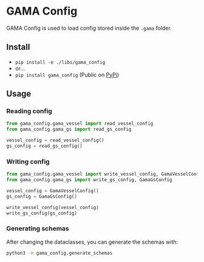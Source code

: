 # GAMA Config

GAMA Config is used to load config stored inside the `.gama` folder.

## Install

* `pip install -e ./libs/gama_config`
* or...
* `pip install gama_config` (Public on [PyPi](https://pypi.org/project/gama-config/))

## Usage

### Reading config

```python
from gama_config.gama_vessel import read_vessel_config
from gama_config.gama_gs import read_gs_config

vessel_config = read_vessel_config()
gs_config = read_gs_config()

```

### Writing config

```python
from gama_config.gama_vessel import write_vessel_config, GamaVesselConfig
from gama_config.gama_gs import write_gs_config, GamaGsConfig

vessel_config = GamaVesselConfig()
gs_config = GamaGsConfig()

write_vessel_config(vessel_config)
write_gs_config(gs_config)

```

### Generating schemas

After changing the dataclasses, you can generate the schemas with:

```bash
python3 -m gama_config.generate_schemas
```